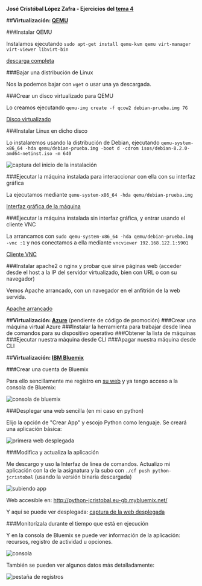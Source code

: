 **José Cristóbal López Zafra - Ejercicios del [tema 4](https://dl.dropboxusercontent.com/u/4144051/cc_t4_t5.html)**

##**Virtualización: [QEMU](http://es.slideshare.net/pacvslideshare/cloud-computing-virtualizacin-qemu)**

###Instalar QEMU

Instalamos ejecutando `sudo apt-get install qemu-kvm qemu virt-manager virt-viewer libvirt-bin`

[descarga completa](http://i.imgur.com/VeFNT0P.png)

###Bajar una distribución de Linux

Nos la podemos bajar con `wget` o usar una ya descargada.

###Crear un disco virtualizado para QEMU

Lo creamos ejecutando `qemu-img create -f qcow2 debian-prueba.img 7G`

[Disco virtualizado](http://i.imgur.com/ffsEFgK.png)

###Instalar Linux en dicho disco

Lo instalaremos usando la distribución de Debian, ejecutando `qemu-system-x86_64 -hda qemu/debian-prueba.img -boot d -cdrom isos/debian-8.2.0-amd64-netinst.iso -m 640`

![captura del inicio de la instalación](http://i.imgur.com/wbyDIyn.png)

###Ejecutar la máquina instalada para interaccionar con ella con su interfaz gráfica

La ejecutamos mediante `qemu-system-x86_64 -hda qemu/debian-prueba.img`

[Interfaz gráfica de la máquina](https://i.gyazo.com/10937bc5dc5b1d79bd2483da2c1c966c.png)


###Ejecutar la máquina instalada sin interfaz gráfica, y entrar usando el cliente VNC

La arrancamos con `sudo qemu-system-x86_64 -hda qemu/debian-prueba.img -vnc :1` y nos conectamos a ella mediante  `vncviewer 192.168.122.1:5901`

[Cliente VNC](http://i.imgur.com/P3a9JAE.png)

###Instalar apache2 o nginx y probar que sirve páginas web (acceder desde el host a la IP del servidor virtualizado, bien con URL o con su navegador)

Vemos Apache arrancado, con un navegador en el anfitrión de la web servida.

[Apache arrancado](http://i.imgur.com/RQZv9ge.png)


##**Virtualización: [Azure](http://es.slideshare.net/pacvslideshare/cloud-computing-virtualizacin-azure)**
(pendiente de código de promoción)
###Crear una máquina virtual Azure
###Instalar la herramienta para trabajar desde línea de comandos para su dispositivo operativo
###Obtener la lista de máquinas
###Ejecutar nuestra máquina desde CLI
###Apagar nuestra máquina desde CLI



##**Virtualización: [IBM Bluemix](http://es.slideshare.net/pacvslideshare/cloud-computing-virtualizacin-ibm-bluemix)** 

###Crear una cuenta de Bluemix

Para ello sencillamente me registro en [su web](https://console.ng.bluemix.net/) y ya tengo acceso a la consola de Bluemix:

![consola de bluemix](http://i.imgur.com/EIsQRrf.png)


###Desplegar una web sencilla (en mi caso en python)

Elijo la opción de "Crear App" y escojo Python como lenguaje. Se creará una aplicación básica:

![primera web desplegada](http://i.imgur.com/wUZXw4K.png)

###Modifica y actualiza la aplicación

Me descargo y uso la Interfaz de linea de comandos. Actualizo mi aplicación con la de la asignatura y la subo con `./cf push python-jcristobal` (usando la versión binaria descargada) 

![subiendo app](http://i.imgur.com/Nkw5lnm.png)


Web accesible en: http://python-jcristobal.eu-gb.mybluemix.net/


Y aquí se puede ver desplegada: [captura de la web desplegada](http://i.imgur.com/ceFiXpr.png)

###Monitorízala durante el tiempo que está en ejecución

Y en la consola de Bluemix se puede ver información de la aplicación: recursos, registro de actividad u opciones.

![consola](http://i.imgur.com/EdqNXnr.png)

También se pueden ver algunos datos más detalladamente:

![pestaña de registros](http://i.imgur.com/kiK8c0v.png)


